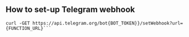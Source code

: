 ## How to set-up Telegram webhook

```shell
curl -GET https://api.telegram.org/bot{BOT_TOKEN}}/setWebhook?url={FUNCTION_URL}```
```
